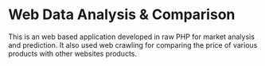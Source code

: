 # Web Data Analysis & Comparison

This is an web based application developed in raw PHP for market analysis and prediction. It also used web crawling for comparing the price of various products with other websites products.
